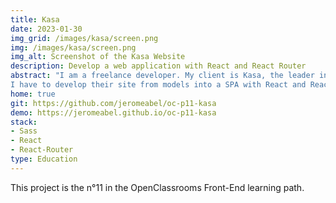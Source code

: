 ```yaml
---
title: Kasa
date: 2023-01-30
img_grid: /images/kasa/screen.png
img: /images/kasa/screen.png
img_alt: Screenshot of the Kasa Website
description: Develop a web application with React and React Router
abstract: "I am a freelance developer. My client is Kasa, the leader in private apartment rentals in France.
I have to develop their site from models into a SPA with React and React-Router. The data are stored in a .json file (mock)."
home: true
git: https://github.com/jeromeabel/oc-p11-kasa
demo: https://jeromeabel.github.io/oc-p11-kasa
stack:
- Sass
- React
- React-Router
type: Education
---
```


This project is the n°11 in the OpenClassrooms Front-End learning path.
